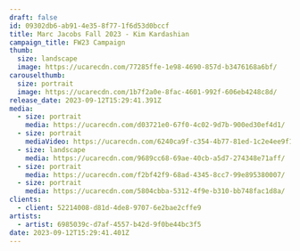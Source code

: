```yaml
---
draft: false
id: 09302db6-ab91-4e35-8f77-1f6d53d0bccf
title: Marc Jacobs Fall 2023 - Kim Kardashian
campaign_title: FW23 Campaign
thumb:
  size: landscape
  image: https://ucarecdn.com/77285ffe-1e98-4690-857d-b3476168a6bf/
carouselthumb:
  size: portrait
  image: https://ucarecdn.com/1b7f2a0e-8fac-4601-992f-606eb4248c8d/
release_date: 2023-09-12T15:29:41.391Z
media:
  - size: portrait
    media: https://ucarecdn.com/d03721e0-67f0-4c02-9d7b-900ed30ef4d1/
  - size: portrait
    mediaVideo: https://ucarecdn.com/6240ca9f-c354-4b77-81ed-1c2e4ee9f1d8/
  - size: landscape
    media: https://ucarecdn.com/9689cc68-69ae-40cb-a5d7-274348e71aff/
  - size: portrait
    media: https://ucarecdn.com/f2bf42f9-68ad-4345-8cc7-99e895380007/
  - size: portrait
    media: https://ucarecdn.com/5804cbba-5312-4f9e-b310-bb748fac1d8a/
clients:
  - client: 52214008-d81d-4de8-9707-6e2bae2cffe9
artists:
  - artist: 6985039c-d7af-4557-b42d-9f0be44bc3f5
date: 2023-09-12T15:29:41.401Z
---
```

